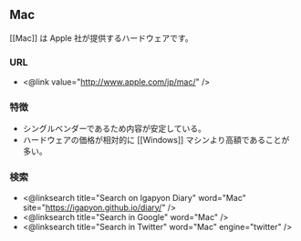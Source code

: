 ## Mac

[[Mac]] は Apple 社が提供するハードウェアです。

### URL

* <@link value="http://www.apple.com/jp/mac/" />

### 特徴

* シングルベンダーであるため内容が安定している。
* ハードウェアの価格が相対的に [[Windows]] マシンより高額であることが多い。

### 検索

* <@linksearch title="Search on Igapyon Diary" word="Mac" site="https://igapyon.github.io/diary/" />
* <@linksearch title="Search in Google" word="Mac" />
* <@linksearch title="Search in Twitter" word="Mac" engine="twitter" />
